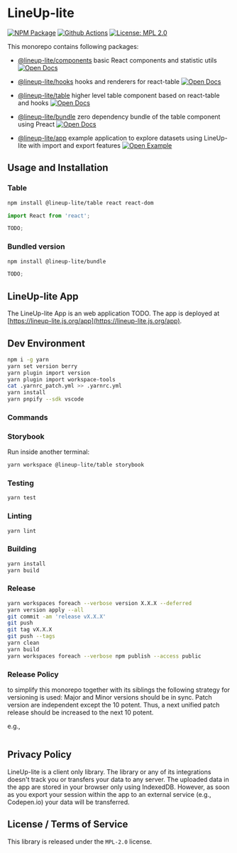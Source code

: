 # LineUp-lite

[![NPM Package][npm-image]][npm-url] [![Github Actions][github-actions-image]][github-actions-url] [![License: MPL 2.0][license-image]][license-url]

This monorepo contains following packages:

- [@lineup-lite/components](https://github.com/sgratzl/lineup-lite/tree/main/packages/components) basic React components and statistic utils
  [![Open Docs][docs]](https://lineup-lite.js.org/api/components)

- [@lineup-lite/hooks](https://github.com/sgratzl/lineup-lite/tree/main/packages/hooks) hooks and renderers for react-table
  [![Open Docs][docs]](https://lineup-lite.js.org/api/hooks)

- [@lineup-lite/table](https://github.com/sgratzl/lineup-lite/tree/main/packages/react) higher level table component based on react-table and hooks
  [![Open Docs][docs]](https://lineup-lite.js.org/api/react)

- [@lineup-lite/bundle](https://github.com/sgratzl/lineup-lite/tree/main/packages/bundle) zero dependency bundle of the table component using Preact
  [![Open Docs][docs]](https://lineup-lite.js.org/api/bundle)

- [@lineup-lite/app](https://github.com/sgratzl/lineup-lite/tree/main/packages/app) example application to explore datasets using LineUp-lite with import and export features
  [![Open Example][example]](https://lineup-lite.js.org/app)

## Usage and Installation

### Table

```sh
npm install @lineup-lite/table react react-dom
```

```ts
import React from 'react';

TODO;
```

### Bundled version

```sh
npm install @lineup-lite/bundle
```

```js
TODO;
```

## LineUp-lite App

The LineUp-lite App is an web application TODO. The app is deployed at [https://lineup-lite.js.org/app](https://lineup-lite.js.org/app).

## Dev Environment

```sh
npm i -g yarn
yarn set version berry
yarn plugin import version
yarn plugin import workspace-tools
cat .yarnrc_patch.yml >> .yarnrc.yml
yarn install
yarn pnpify --sdk vscode
```

### Commands

### Storybook

Run inside another terminal:

```sh
yarn workspace @lineup-lite/table storybook
```

### Testing

```sh
yarn test
```

### Linting

```sh
yarn lint
```

### Building

```sh
yarn install
yarn build
```

### Release

```sh
yarn workspaces foreach --verbose version X.X.X --deferred
yarn version apply --all
git commit -am 'release vX.X.X'
git push
git tag vX.X.X
git push --tags
yarn clean
yarn build
yarn workspaces foreach --verbose npm publish --access public
```

### Release Policy

to simplify this monorepo together with its siblings the following strategy for versioning is used:
Major and Minor versions should be in sync. Patch version are independent except the 10 potent.
Thus, a next unified patch release should be increased to the next 10 potent.

e.g.,

```

```

## Privacy Policy

LineUp-lite is a client only library. The library or any of its integrations doesn't track you or transfers your data to any server.
The uploaded data in the app are stored in your browser only using IndexedDB.
However, as soon as you export your session within the app to an external service (e.g., Codepen.io) your data will be transferred.

## License / Terms of Service

This library is released under the `MPL-2.0` license.

[license-image]: https://img.shields.io/badge/License-MPL%202.0-brightgreen.svg
[license-url]: https://opensource.org/licenses/MPL-2.0
[npm-image]: https://badge.fury.io/js/%40lineup-lite%2Freact.svg
[npm-url]: https://npmjs.org/package/@lineup-lite/react
[github-actions-image]: https://github.com/sgratzl/lineup-lite/workflows/ci/badge.svg
[github-actions-url]: https://github.com/sgratzl/lineup-lite/actions
[codepen]: https://img.shields.io/badge/CodePen-open-blue?logo=codepen
[codesandbox]: https://img.shields.io/badge/CodeSandbox-open-blue?logo=codesandbox
[nbviewer]: https://img.shields.io/badge/NBViewer-open-blue?logo=jupyter
[binder]: https://mybinder.org/badge_logo.svg
[docs]: https://img.shields.io/badge/API-open-blue
[example]: https://img.shields.io/badge/Example-open-red
